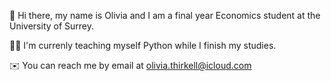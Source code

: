 👋 Hi there, my name is Olivia and I am a final year Economics student at the University of Surrey. 

👩‍💻 I'm currenly teaching myself Python while I finish my studies.

✉️ You can reach me by email at olivia.thirkell@icloud.com
